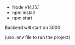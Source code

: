 - Node v14.15.1
- npm install
- npm start 


Backend will start on 5000 

(use .env file to run the project)
